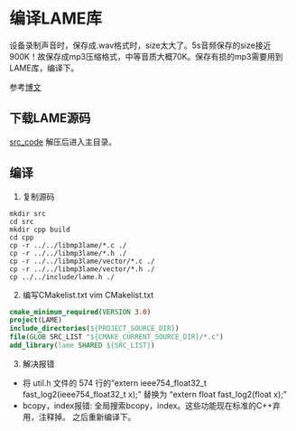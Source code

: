 


# 编译LAME库


设备录制声音时，保存成.wav格式时，size太大了。5s音频保存的size接近900K！故保存成mp3压缩格式，中等音质大概70K。保存有损的mp3需要用到LAME库，编译下。

参考[博文](https://blog.csdn.net/u012150124/article/details/82053206)

## 下载LAME源码

[src_code](http://sourceforge.net/projects/lame/files/lame/3.99/lame-3.99.5.tar.gz)
解压后进入主目录。




## 编译

1. 复制源码

```shell
mkdir src
cd src 
mkdir cpp build
cd cpp
cp -r ../../libmp3lame/*.c ./
cp -r ../../libmp3lame/*.h ./
cp -r ../../libmp3lame/vector/*.c ./
cp -r ../../libmp3lame/vector/*.h ./
cp ../../include/lame.h ./
```


2. 编写CMakelist.txt
vim CMakelist.txt

```cmake
cmake_minimum_required(VERSION 3.0)
project(LAME)
include_directories(${PROJECT_SOURCE_DIR})
file(GLOB SRC_LIST "${CMAKE_CURRENT_SOURCE_DIR}/*.c")
add_library(lame SHARED ${SRC_LIST})
```

3. 解决报错

- 将 util.h 文件的 574 行的”extern ieee754_float32_t fast_log2(ieee754_float32_t x);” 替换为 “extern float fast_log2(float x);”
- bcopy，index报错: 全局搜索bcopy，index。这些功能现在标准的C++弃用，注释掉。 之后重新编译下。
